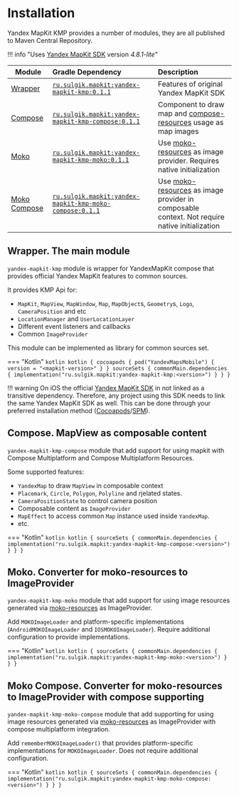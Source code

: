 # Installation

Yandex MapKit KMP provides a number of modules, they are all published to Maven Central Repository.

!!! info "Uses [Yandex MapKit SDK](https://yandex.ru/dev/mapkit/doc/ru/) version *4.8.1-lite*"

| Module	                                                                                               | Gradle Dependency                                                                                                                            | Description                                                                                                                                              |
|-------------------------------------------------------------------------------------------------------|:---------------------------------------------------------------------------------------------------------------------------------------------|:---------------------------------------------------------------------------------------------------------------------------------------------------------|
| [Wrapper](https://github.com/SuLG-ik/yandex-mapkit-kmp/tree/main/yandex-mapkit-kmp)                   | [`ru.sulgik.mapkit:yandex-mapkit-kmp:0.1.1`](https://search.maven.org/artifact/ru.sulgik.mapkit/yandex-mapkit-kmp)                           | Features of original Yandex MapKit SDK                                                                                                                   |
| [Compose](https://github.com/SuLG-ik/yandex-mapkit-kmp/tree/main/yandex-mapkit-kmp-compose)           | [`ru.sulgik.mapkit:yandex-mapkit-kmp-compose:0.1.1`](https://search.maven.org/artifact/ru.sulgik.mapkit/yandex-mapkit-kmp-compose)           | Component to draw map and [compose-resources](https://www.jetbrains.com/help/kotlin-multiplatform-dev/compose-images-resources.html) usage as map images |
| [Moko](https://github.com/SuLG-ik/yandex-mapkit-kmp/tree/main/yandex-mapkit-kmp-moko)                 | [`ru.sulgik.mapkit:yandex-mapkit-kmp-moko:0.1.1`](https://search.maven.org/artifact/ru.sulgik.mapkit/yandex-mapkit-kmp-moko)                 | Use [moko-resources](https://github.com/icerockdev/moko-resources) as image provider. Requires native initialization                                     |
| [Moko Compose](https://github.com/SuLG-ik/yandex-mapkit-kmp/tree/main/yandex-mapkit-kmp-moko-compose) | [`ru.sulgik.mapkit:yandex-mapkit-kmp-moko-compose:0.1.1`](https://search.maven.org/artifact/ru.sulgik.mapkit/yandex-mapkit-kmp-moko-compose) | Use [moko-resources](https://github.com/icerockdev/moko-resources) as image provider in composable context. Not require native initialization            |

## Wrapper. The main module

`yandex-mapkit-kmp` module is wrapper for YandexMapKit compose that provides official Yandex MapKit
features to common sources.

It provides KMP Api for:

- `MapKit`, `MapView`, `MapWindow`, `Map`, `MapObject`s, `Geometry`s, `Logo`, `CameraPosition` and etc
- `LocationManager` and `UserLocationLayer`
- Different event listeners and callbacks
- Common `ImageProvider`

This module can be implemented as library for common sources set.

=== "Kotlin"
    ``` kotlin
    kotlin {
        cocoapods {
            pod("YandexMapsMobile") {
              version = "<mapkit-version>"
            }
        }
        sourceSets {
            commonMain.dependencies {
                implementation("ru.sulgik.mapkit:yandex-mapkit-kmp:<version>")
            }
        }
    }
    ```

!!! warning
    On iOS the
    official [Yandex MapKit SDK](https://yandex.ru/dev/mapkit/doc/ru/ios/generated/getting_started) in
    not linked as a transitive dependency. Therefore, any project using this SDK needs to link the same
    Yandex MapKit SDK as well. This can be done through your preferred installation
    method ([Cocoapods](https://kotlinlang.org/docs/native-cocoapods.html)/[SPM](https://kotlinlang.org/docs/native-spm.html#project-configuration-options)).

## Compose. MapView as composable content

`yandex-mapkit-kmp-compose` module that add support for using mapkit with Compose Multiplatform 
and Compose Multiplatform Resources.

Some supported features:

- `YandexMap` to draw `MapView` in composable context
- `Placemark`, `Circle`, `Polygon`, `Polyline` and rjelated states.
- `CameraPositionState` to control camera position
- Composable content as `ImageProvider` 
- `MapEffect` to access common `Map` instance used inside `YandexMap`.
- etc.

=== "Kotlin"
    ``` kotlin
    kotlin {
        sourceSets {
            commonMain.dependencies {
                implementation("ru.sulgik.mapkit:yandex-mapkit-kmp-compose:<version>")
            }
        }
    }
    ```

## Moko. Converter for moko-resources to ImageProvider

`yandex-mapkit-kmp-moko` module that add support for using image resources generated 
via [moko-resources](https://github.com/icerockdev/moko-resources) as ImageProvider.

Add `MOKOImageLoader` and platform-specific implementations (`AndroidMOKOImageLoader` 
and `IOSMOKOImageLoader`). Require additional configuration to provide implementations.

=== "Kotlin"
    ``` kotlin
    kotlin {
        sourceSets {
            commonMain.dependencies {
                implementation("ru.sulgik.mapkit:yandex-mapkit-kmp-moko:<version>")
            }
        }
    }
    ```

## Moko Compose. Converter for moko-resources to ImageProvider with compose supporting

`yandex-mapkit-kmp-moko-compose` module that add supporting for using image resources generated 
via [moko-resources](https://github.com/icerockdev/moko-resources) as ImageProvider 
with compose multiplatform integration.

Add `rememberMOKOImageLoader()` that provides platform-specific implementations for 
`MOKOImageLoader`. Does not require additional configuration.

=== "Kotlin"
    ``` kotlin
    kotlin {
        sourceSets {
            commonMain.dependencies {
                implementation("ru.sulgik.mapkit:yandex-mapkit-kmp-moko-compose:<version>")
            }
        }
    }
    ```